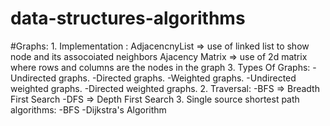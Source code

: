 # data-structures-algorithms
#Graphs:
    1. Implementation :
        AdjacencnyList => use of linked list to show node and its assocoiated neighbors
        Ajacency Matrix => use of 2d matrix where rows and columns are the nodes in the graph
    3. Types Of Graphs:
        -Undirected graphs.
        -Directed graphs.
        -Weighted graphs.
        -Undirected weighted graphs.
        -Directed weighted graphs.
    2. Traversal:
        -BFS => Breadth First Search
        -DFS => Depth First Search
    3. Single source shortest path algorithms:
        -BFS
        -Dijkstra's Algorithm
